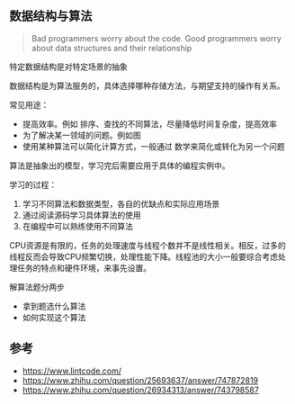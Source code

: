 
## 数据结构与算法

> Bad programmers worry about the code. Good programmers worry about data structures and their relationship

特定数据结构是对特定场景的抽象

数据结构是为算法服务的，具体选择哪种存储方法，与期望支持的操作有关系。

常见用途：
- 提高效率。例如 排序、查找的不同算法，尽量降低时间复杂度，提高效率
- 为了解决某一领域的问题。例如图
- 使用某种算法可以简化计算方式，一般通过 数学来简化或转化为另一个问题

算法是抽象出的模型，学习完后需要应用于具体的编程实例中。

学习的过程：
1. 学习不同算法和数据类型，各自的优缺点和实际应用场景
2. 通过阅读源码学习具体算法的使用
3. 在编程中可以熟练使用不同算法


CPU资源是有限的，任务的处理速度与线程个数并不是线性相关。相反，过多的线程反而会导致CPU频繁切换，处理性能下降。线程池的大小一般要综合考虑处理任务的特点和硬件环境，来事先设置。

解算法题分两步
- 拿到题选什么算法
- 如何实现这个算法


## 参考

- https://www.lintcode.com/
- https://www.zhihu.com/question/25693637/answer/747872819
- https://www.zhihu.com/question/26934313/answer/743798587
